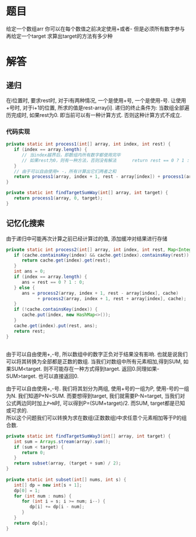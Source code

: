 # 题目
给定一个数组arr 你可以在每个数值之前决定使用+或者-
但是必须所有数字参与
再给定一个target 求算出target的方法有多少种

# 解答
## 递归
在i位置时, 要求rest时, 对于i有两种情况, 一个是使用+号, 一个是使用-号.
让使用+号时, 对于i+1的位置, 所求的值是rest-array\[i].
递归的终止条件为: 当数组全部遍历完成时, 如果rest为0. 即当前可以有一种计算方式. 否则这种计算方式不成立.
### 代码实现
```java
private static int process1(int[] array, int index, int rest) {  
   if (index == array.length) {  
      // 当index越界后，即数组内所有数字都使用完毕  
      // 如果rest为0，则有一种方法，否则没有解法      return rest == 0 ? 1 : 0;  
   }  
   // 由于可以自由使用+ -，所有计算出它们两者之和  
   return process1(array, index + 1, rest - array[index]) + process1(array, index + 1, rest + array[index]);  
}

private static int findTargetSumWay(int[] array, int target) {  
   return process1(array, 0, target);  
}
```

## 记忆化搜索
由于递归中可能再次计算之前已经计算过的值, 添加缓冲对结果进行存储
```java
private static int process2(int[] array, int index, int rest, Map<Integer, Map<Integer, Integer>> cache) {  
   if (cache.containsKey(index) && cache.get(index).containsKey(rest)) {  
      return cache.get(index).get(rest);  
   }  
   int ans = 0;  
   if (index == array.length) {  
      ans = rest == 0 ? 1 : 0;  
   } else {  
      ans = process2(array, index + 1, rest - array[index], cache)  
            + process2(array, index + 1, rest + array[index], cache);  
   }  
   if (!cache.containsKey(index)) {  
      cache.put(index, new HashMap<>());  
   }  
   cache.get(index).put(rest, ans);  
   return rest;  
}
```

## 
由于可以自由使用+,-号, 所以数组中的数字正负对于结果没有影响. 也就是说我们可以将其转换为全部都是正数的数组.
当我们对数组中所有元素相加,得到SUM, 如果SUM\<target. 则不可能存在一种方式得到target. 返回0.同理如果-SUM>target. 也可以直接返回0.

由于可以自由使用+,-号. 我们将其划分为两组, 使用+号的一组为P, 使用-号的一组为N. 我们知道P+N=SUM. 而要想得到target, 我们就需要P-N=target, 当我们对公式两边同时加上`P+N`时, 可以得到P=(SUM+target)/2. 而SUM, target都是已知或可求的.  
所以这个问题我们可以转换为求在数组(正数数组)中求任意个元素相加等于P的组合数.
```java
private static int findTargetSumWay3(int[] array, int target) {  
   int sum = Arrays.stream(array).sum();  
   if (sum < target) {  
      return 0;  
   }  
   return subset(array, (target + sum) / 2);  
}  
  
private static int subset(int[] nums, int s) {  
   int[] dp = new int[s + 1];  
   dp[0] = 1;  
   for (int num : nums) {  
      for (int i = s; i >= num; i--) {  
         dp[i] += dp[i - num];  
      }  
   }  
   return dp[s];  
}
```

